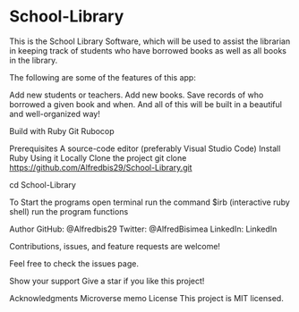 # School-Library

This is the School Library Software, which will be used to assist the librarian in keeping track of students who have borrowed books as well as all books in the library.

The following are some of the features of this app:

Add new students or teachers.
Add new books.
Save records of who borrowed a given book and when.
And all of this will be built in a beautiful and well-organized way!

Build with
Ruby
Git
Rubocop

Prerequisites
A source-code editor (preferably Visual Studio Code)
Install
Ruby
Using it Locally
Clone the project
git clone https://github.com/Alfredbis29/School-Library.git

cd School-Library

To Start the programs
open terminal run the command $irb (interactive ruby shell) run the program functions

Author
GitHub: @Alfredbis29
Twitter: @AlfredBisimea
LinkedIn: LinkedIn

Contributions, issues, and feature requests are welcome!

Feel free to check the issues page.

Show your support
Give a star if you like this project!

Acknowledgments
Microverse
memo License
This project is MIT licensed.